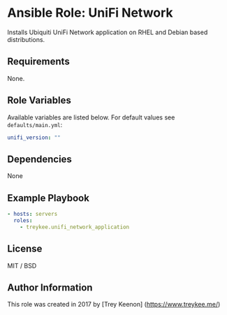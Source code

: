 # Ansible Role: UniFi Network

Installs Ubiquiti UniFi Network application on RHEL and Debian based distributions.

## Requirements

None.

## Role Variables

Available variables are listed below. For default values see `defaults/main.yml`:

```yaml
unifi_version: ""
```

## Dependencies

None

## Example Playbook

```yaml
- hosts: servers
  roles:
    - treykee.unifi_network_application
```

## License

MIT / BSD

## Author Information

This role was created in 2017 by [Trey Keenon] (<https://www.treykee.me/>)
